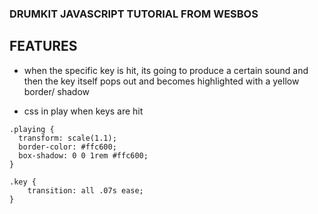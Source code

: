 ### DRUMKIT JAVASCRIPT TUTORIAL FROM WESBOS

## FEATURES
* when the specific key is hit, its going to produce a certain sound and then the key
itself pops out and becomes highlighted with a yellow border/ shadow

* css in play when keys are hit

```
.playing {
  transform: scale(1.1);
  border-color: #ffc600;
  box-shadow: 0 0 1rem #ffc600;
}
```

```
.key {
    transition: all .07s ease;
}
```